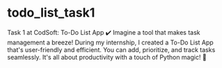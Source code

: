 # todo_list_task1
Task 1 at CodSoft: To-Do List App ✔️  Imagine a tool that makes task management a breeze! During my internship, I created a To-Do List App that's user-friendly and efficient. You can add, prioritize, and track tasks seamlessly. It's all about productivity with a touch of Python magic! 💫 
